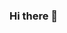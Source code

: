### Hi there 👋

<!--
**nayabpowerbi/nayabpowerbi** is a ✨ _special_ ✨ repository because its `README.md` (this file) appears on your GitHub profile.

Here are some ideas to get you started:

- 🔭 I’m currently working on POWER BI PROJECT..

- 📫 How to reach me: nayabpowerbi@gmail.com

